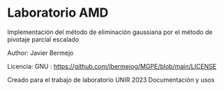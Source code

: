 # Laboratorio AMD

Implementación del método de eliminación gaussiana por el método de pivotaje parcial escalado

Author: Javier Bermejo

Licencia: GNU : https://github.com/jbermejog/MGPE/blob/main/LICENSE

Creado para el trabajo de laboratorio UNIR 2023
Documentación y usos 